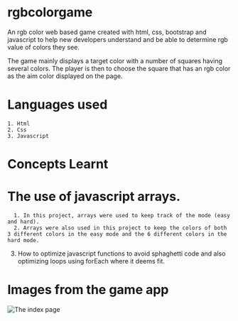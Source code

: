 # rgbcolorgame
An rgb color web based game created with html, css, bootstrap and javascript to help new developers understand and be able to determine rgb value of colors they see. 

The game mainly displays a target color with a number of squares having several colors. The player is then to choose the square that has an rgb color as the aim color displayed on the page. 

# Languages used
    1. Html
    2. Css
    3. Javascript

# Concepts Learnt
   # The use of javascript arrays. 
      1. In this project, arrays were used to keep track of the mode (easy and hard).
      2. Arrays were also used in this project to keep the colors of both 3 different colors in the easy mode and the 6 different colors in the hard mode. 

   3. How to optimize javascript functions to avoid sphaghetti code and also optimizing loops using forEach where it deems fit.
   
   # Images from the game app
   
   ![The index page](https://github.com/GillesJnr/rgbcolorgame/github_main.PNG)
